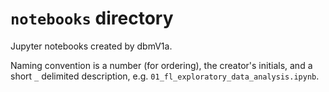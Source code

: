 # `notebooks` directory

Jupyter notebooks created by dbmV1a.

Naming convention is a number (for ordering), the creator's initials, and a short `_` delimited description, e.g. `01_fl_exploratory_data_analysis.ipynb`.
